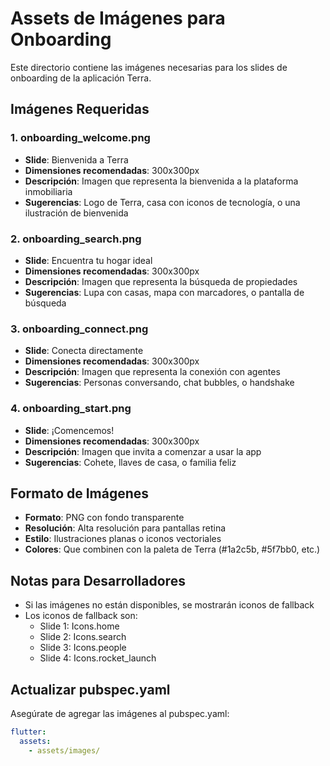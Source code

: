 # Assets de Imágenes para Onboarding

Este directorio contiene las imágenes necesarias para los slides de onboarding de la aplicación Terra.

## Imágenes Requeridas

### 1. onboarding_welcome.png
- **Slide**: Bienvenida a Terra
- **Dimensiones recomendadas**: 300x300px
- **Descripción**: Imagen que representa la bienvenida a la plataforma inmobiliaria
- **Sugerencias**: Logo de Terra, casa con iconos de tecnología, o una ilustración de bienvenida

### 2. onboarding_search.png
- **Slide**: Encuentra tu hogar ideal
- **Dimensiones recomendadas**: 300x300px
- **Descripción**: Imagen que representa la búsqueda de propiedades
- **Sugerencias**: Lupa con casas, mapa con marcadores, o pantalla de búsqueda

### 3. onboarding_connect.png
- **Slide**: Conecta directamente
- **Dimensiones recomendadas**: 300x300px
- **Descripción**: Imagen que representa la conexión con agentes
- **Sugerencias**: Personas conversando, chat bubbles, o handshake

### 4. onboarding_start.png
- **Slide**: ¡Comencemos!
- **Dimensiones recomendadas**: 300x300px
- **Descripción**: Imagen que invita a comenzar a usar la app
- **Sugerencias**: Cohete, llaves de casa, o familia feliz

## Formato de Imágenes
- **Formato**: PNG con fondo transparente
- **Resolución**: Alta resolución para pantallas retina
- **Estilo**: Ilustraciones planas o iconos vectoriales
- **Colores**: Que combinen con la paleta de Terra (#1a2c5b, #5f7bb0, etc.)

## Notas para Desarrolladores
- Si las imágenes no están disponibles, se mostrarán iconos de fallback
- Los iconos de fallback son:
  - Slide 1: Icons.home
  - Slide 2: Icons.search
  - Slide 3: Icons.people
  - Slide 4: Icons.rocket_launch

## Actualizar pubspec.yaml
Asegúrate de agregar las imágenes al pubspec.yaml:

```yaml
flutter:
  assets:
    - assets/images/
```